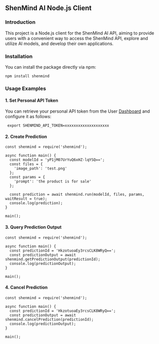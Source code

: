 ## ShenMind AI Node.js Client


### Introduction
This project is a Node.js client for the ShenMind AI API, aiming to provide users with a convenient way to access the ShenMind API, explore and utilize AI models, and develop their own applications.


### Installation
You can install the package directly via npm:
```
npm install shenmind
```

### Usage Examples

#### 1. Set Personal API Token
You can retrieve your personal API token from the User [Dashboard](https://mmdatong.com/dashboard?dashboardTab=userinfo) and configure it as follows:
```
 export SHENMIND_API_TOKEN=xxxxxxxxxxxxxxxxxxxx
```

#### 2. Create Prediction
```nodejs
const shenmind = require('shenmind');

async function main() {
  const modelId = 'yP1jM07UrYuQ6xHZ-lqYSQ==';
  const files = {
    'image_path': 'test.png'
  };
  const params = {
    'prompt': 'the product is for sale'
  };

  const prediction = await shenmind.run(modelId, files, params, waitResult = true);
  console.log(prediction);
}

main();

```


#### 3. Query Prediction Output


```nodejs
const shenmind = require('shenmind');

async function main() {
  const predictionId = 'HkzotuoaEy3rcsCLK8WRyQ==';
  const predictionOutput = await shenmind.getPredictionOutput(predictionId);
  console.log(predictionOutput);
}

main();

````

#### 4. Cancel Prediction
```
const shenmind = require('shenmind');

async function main() {
  const predictionId = 'HkzotuoaEy3rcsCLK8WRyQ==';
  const predictionOutput = await shenmind.cancelPrediction(predictionId);
  console.log(predictionOutput);
}

main();


```